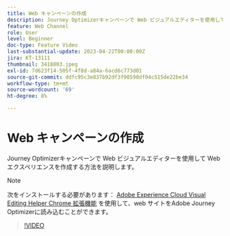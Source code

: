 ```yaml
---
title: Web キャンペーンの作成
description: Journey Optimizerキャンペーンで Web ビジュアルエディターを使用して Web エクスペリエンスを作成する方法を説明します。
feature: Web Channel
role: User
level: Beginner
doc-type: Feature Video
last-substantial-update: 2023-04-22T00:00:00Z
jira: KT-13111
thumbnail: 3418803.jpeg
exl-id: 7d623f14-505f-4f8d-a84a-6acd6c773d01
source-git-commit: ddfc95c3e837b92df3f98598df04c515de22be34
workflow-type: tm+mt
source-wordcount: '69'
ht-degree: 8%

---
```


# Web キャンペーンの作成

Journey Optimizerキャンペーンで Web ビジュアルエディターを使用して Web エクスペリエンスを作成する方法を説明します。

>[!NOTE]
> 次をインストールする必要があります： [Adobe Experience Cloud Visual Editing Helper Chrome 拡張機能](https://chrome.google.com/webstore/detail/adobe-experience-cloud-vi/kgmjjkfjacffaebgpkpcllakjifppnca) を使用して、web サイトをAdobe Journey Optimizerに読み込むことができます。

>[!VIDEO](https://video.tv.adobe.com/v/3418803/?quality=12&learn=on)
